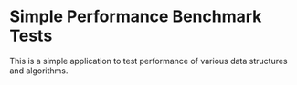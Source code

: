 # Simple Performance Benchmark Tests

This is a simple application to test performance of various data structures and algorithms.
